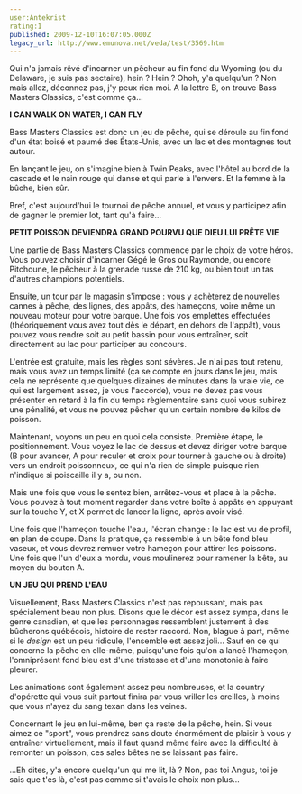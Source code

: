```yaml
---
user:Antekrist
rating:1
published: 2009-12-10T16:07:05.000Z
legacy_url: http://www.emunova.net/veda/test/3569.htm
---
```

Qui n'a jamais rêvé d'incarner un pêcheur au fin fond du Wyoming (ou du Delaware, je suis pas sectaire), hein ? Hein ? Ohoh, y'a quelqu'un ? Non mais allez, déconnez pas, j'y peux rien moi. A la lettre B, on trouve Bass Masters Classics, c'est comme ça...  

  

**I CAN WALK ON WATER, I CAN FLY**  

Bass Masters Classics est donc un jeu de pêche, qui se déroule au fin fond d'un état boisé et paumé des États-Unis, avec un lac et des montagnes tout autour.  

En lançant le jeu, on s'imagine bien à Twin Peaks, avec l'hôtel au bord de la cascade et le nain rouge qui danse et qui parle à l'envers. Et la femme à la bûche, bien sûr.  

Bref, c'est aujourd'hui le tournoi de pêche annuel, et vous y participez afin de gagner le premier lot, tant qu'à faire...  

  

**PETIT POISSON DEVIENDRA GRAND POURVU QUE DIEU LUI PRÊTE VIE**  

Une partie de Bass Masters Classics commence par le choix de votre héros. Vous pouvez choisir d'incarner Gégé le Gros ou Raymonde, ou encore Pitchoune, le pêcheur à la grenade russe de 210 kg, ou bien tout un tas d'autres champions potentiels.  

Ensuite, un tour par le magasin s'impose : vous y achèterez de nouvelles cannes à pêche, des lignes, des appâts, des hameçons, voire même un nouveau moteur pour votre barque. Une fois vos emplettes effectuées (théoriquement vous avez tout dès le départ, en dehors de l'appât), vous pouvez vous rendre soit au petit bassin pour vous entraîner, soit directement au lac pour participer au concours.  

L'entrée est gratuite, mais les règles sont sévères. Je n'ai pas tout retenu, mais vous avez un temps limité (ça se compte en jours dans le jeu, mais cela ne représente que quelques dizaines de minutes dans la vraie vie, ce qui est largement assez, je vous l'accorde), vous ne devez pas vous présenter en retard à la fin du temps règlementaire sans quoi vous subirez une pénalité, et vous ne pouvez pêcher qu'un certain nombre de kilos de poisson.  

Maintenant, voyons un peu en quoi cela consiste. Première étape, le positionnement. Vous voyez le lac de dessus et devez diriger votre barque (B pour avancer, A pour reculer et croix pour tourner à gauche ou à droite) vers un endroit poissonneux, ce qui n'a rien de simple puisque rien n'indique si poiscaille il y a, ou non.  

Mais une fois que vous le sentez bien, arrêtez-vous et place à la pêche. Vous pouvez à tout moment regarder dans votre boîte à appâts en appuyant sur la touche Y, et X permet de lancer la ligne, après avoir visé.  

Une fois que l'hameçon touche l'eau, l'écran change : le lac est vu de profil, en plan de coupe. Dans la pratique, ça ressemble à un bête fond bleu vaseux, et vous devrez remuer votre hameçon pour attirer les poissons. Une fois que l'un d'eux a mordu, vous moulinerez pour ramener la bête, au moyen du bouton A.  

  

**UN JEU QUI PREND L'EAU**  

Visuellement, Bass Masters Classics n'est pas repoussant, mais pas spécialement beau non plus. Disons que le décor est assez sympa, dans le genre canadien, et que les personnages ressemblent justement à des bûcherons québécois, histoire de rester raccord. Non, blague à part, même si le _design_ est un peu ridicule, l'ensemble est assez joli... Sauf en ce qui concerne la pêche en elle-même, puisqu'une fois qu'on a lancé l'hameçon, l'omniprésent fond bleu est d'une tristesse et d'une monotonie à faire pleurer.  

Les animations sont également assez peu nombreuses, et la country d'opérette qui vous suit partout finira par vous vriller les oreilles, à moins que vous n'ayez du sang texan dans les veines.  

Concernant le jeu en lui-même, ben ça reste de la pêche, hein. Si vous aimez ce "sport", vous prendrez sans doute énormément de plaisir à vous y entraîner virtuellement, mais il faut quand même faire avec la difficulté à remonter un poisson, ces sales bêtes ne se laissant pas faire.  

...Eh dites, y'a encore quelqu'un qui me lit, là ? Non, pas toi Angus, toi je sais que t'es là, c'est pas comme si t'avais le choix non plus...